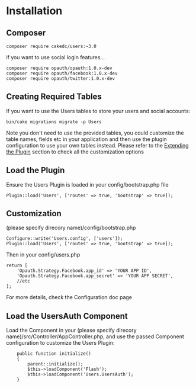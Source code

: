 Installation
============

Composer
------

```
composer require cakedc/users:~3.0
```

if you want to use social login features...

```
composer require opauth/opauth:1.0.x-dev
composer require opauth/facebook:1.0.x-dev
composer require opauth/twitter:1.0.x-dev
```

Creating Required Tables
------------------------
If you want to use the Users tables to store your users and social accounts:

```
bin/cake migrations migrate -p Users
```

Note you don't need to use the provided tables, you could customize the table names, fields etc in your
application and then use the plugin configuration to use your own tables instead. Please refer to the [Extending the Plugin](Extending-the-Plugin.md) 
section to check all the customization options

Load the Plugin
-----------

Ensure the Users Plugin is loaded in your config/bootstrap.php file

```
Plugin::load('Users', ['routes' => true, 'bootstrap' => true]);
```

Customization
----------
(please specify direcory name)/config/bootstrap.php
```
Configure::write('Users.config', ['users']);
Plugin::load('Users', ['routes' => true, 'bootstrap' => true]);
```

Then in your config/users.php
```
return [
    'Opauth.Strategy.Facebook.app_id' => 'YOUR APP ID',
    'Opauth.Strategy.Facebook.app_secret' => 'YOUR APP SECRET',
    //etc
];
```

For more details, check the Configuration doc page

Load the UsersAuth Component
---------------------

Load the Component in your (please specify direcory name)/src/Controller/AppController.php, and use the passed Component configuration to customize the Users Plugin:

```
    public function initialize()
    {
        parent::initialize();
        $this->loadComponent('Flash');
        $this->loadComponent('Users.UsersAuth');
    }
```


